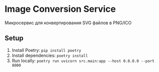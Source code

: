 # Image Conversion Service

Микросервис для конвертирования SVG файлов в PNG/ICO

## Setup

1. Install Poetry: `pip install poetry`
2. Install dependencies: `poetry install`
3. Run locally: `poetry run uvicorn src.main:app --host 0.0.0.0 --port 8000`
